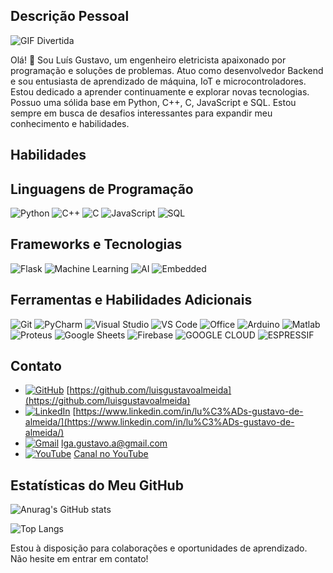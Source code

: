 ## Descrição Pessoal

![GIF Divertida](https://media.giphy.com/media/LmBsnpDCuturMhtLfw/giphy.gif)

Olá! 👋 Sou Luís Gustavo, um engenheiro eletricista apaixonado por programação e soluções de problemas. Atuo como desenvolvedor Backend e sou entusiasta de aprendizado de máquina, IoT e microcontroladores. Estou dedicado a aprender continuamente e explorar novas tecnologias. Possuo uma sólida base em Python, C++, C, JavaScript e SQL. Estou sempre em busca de desafios interessantes para expandir meu conhecimento e habilidades.

## Habilidades

## Linguagens de Programação

![Python](https://img.shields.io/badge/Python-3776AB?style=for-the-badge&logo=python&logoColor=white) 
![C++](https://img.shields.io/badge/C++-00599C?style=for-the-badge&logo=c%2B%2B&logoColor=white) 
![C](https://img.shields.io/badge/C-A8B9CC?style=for-the-badge&logo=c&logoColor=white) 
![JavaScript](https://img.shields.io/badge/JavaScript-F7DF1E?style=for-the-badge&logo=javascript&logoColor=black) 
![SQL](https://img.shields.io/badge/SQL-4479A1?style=for-the-badge&logo=sql&logoColor=white)

## Frameworks e Tecnologias

![Flask](https://img.shields.io/badge/Flask-000000?style=for-the-badge&logo=flask&logoColor=white) 
![Machine Learning](https://img.shields.io/badge/Machine%20Learning-FF6F61?style=for-the-badge&logo=machine-learning&logoColor=white) 
![AI](https://img.shields.io/badge/AI-FF6F61?style=for-the-badge&logo=ai&logoColor=white) 
![Embedded](https://img.shields.io/badge/Embedded-008C74?style=for-the-badge&logo=embedded&logoColor=white)

## Ferramentas e Habilidades Adicionais

![Git](https://img.shields.io/badge/Git-F05032?style=for-the-badge&logo=git&logoColor=white) 
![PyCharm](https://img.shields.io/badge/PyCharm-000000?style=for-the-badge&logo=pycharm&logoColor=white) 
![Visual Studio](https://img.shields.io/badge/Visual%20Studio-5C2D91?style=for-the-badge&logo=visual-studio&logoColor=white) 
![VS Code](https://img.shields.io/badge/VS%20Code-007ACC?style=for-the-badge&logo=visual-studio-code&logoColor=white) 
![Office](https://img.shields.io/badge/Office-D83B01?style=for-the-badge&logo=microsoft-office&logoColor=white) 
![Arduino](https://img.shields.io/badge/Arduino-00979D?style=for-the-badge&logo=arduino&logoColor=white) 
![Matlab](https://img.shields.io/badge/Matlab-0076A8?style=for-the-badge&logo=mathworks&logoColor=white) 
![Proteus](https://img.shields.io/badge/Proteus-00ADEF?style=for-the-badge&logo=proteus&logoColor=white)
![Google Sheets](https://img.shields.io/badge/Google%20Sheets-34A853?style=for-the-badge&logo=google-sheets&logoColor=white)
![Firebase](https://img.shields.io/badge/Firebase-FFCA28?style=for-the-badge&logo=firebase&logoColor=white)
![GOOGLE CLOUD](https://img.shields.io/badge/Google_Cloud-4285F4?style=for-the-badge&logo=google-cloud&logoColor=white)
![ESPRESSIF](	https://img.shields.io/badge/espressif-E7352C?style=for-the-badge&logo=espressif&logoColor=white)

## Contato

- [![GitHub](https://img.shields.io/badge/GitHub-181717?style=for-the-badge&logo=github&logoColor=white)](https://github.com/luisgustavoalmeida) [https://github.com/luisgustavoalmeida](https://github.com/luisgustavoalmeida)
- [![LinkedIn](https://img.shields.io/badge/LinkedIn-0077B5?style=for-the-badge&logo=linkedin&logoColor=white)](https://www.linkedin.com/in/lu%C3%ADs-gustavo-de-almeida/) [https://www.linkedin.com/in/lu%C3%ADs-gustavo-de-almeida/](https://www.linkedin.com/in/lu%C3%ADs-gustavo-de-almeida/)
- [![Gmail](https://img.shields.io/badge/Gmail-D14836?style=for-the-badge&logo=gmail&logoColor=white)](mailto:lga.gustavo.a@gmail.com) [lga.gustavo.a@gmail.com](mailto:lga.gustavo.a@gmail.com)
- [![YouTube](https://img.shields.io/badge/YouTube-FF0000?style=for-the-badge&logo=youtube&logoColor=white)](https://www.youtube.com/channel/UC2Cr2hOFBiGi0bVcmkzPkPg) [Canal no YouTube](https://www.youtube.com/channel/UC2Cr2hOFBiGi0bVcmkzPkPg)


## Estatísticas do Meu GitHub

![Anurag's GitHub stats](https://github-readme-stats.vercel.app/api?username=luisgustavoalmeida&show_icons=true&theme=dracula)

![Top Langs](https://github-readme-stats.vercel.app/api/top-langs/?username=luisgustavoalmeida&layout=compact)


Estou à disposição para colaborações e oportunidades de aprendizado. Não hesite em entrar em contato!
